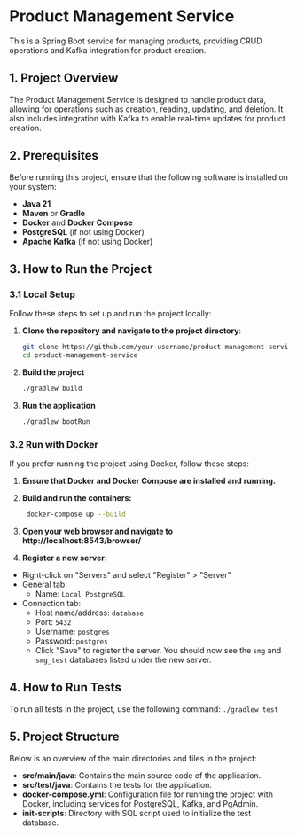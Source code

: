 # Product Management Service

This is a Spring Boot service for managing products, providing CRUD operations and Kafka integration for product creation.

## 1. Project Overview
The Product Management Service is designed to handle product data, allowing for operations such as creation, reading, updating, and deletion. It also includes integration with Kafka to enable real-time updates for product creation.

## 2. Prerequisites
Before running this project, ensure that the following software is installed on your system:
- **Java 21** 
- **Maven** or **Gradle**
- **Docker** and **Docker Compose**
- **PostgreSQL** (if not using Docker)
- **Apache Kafka** (if not using Docker)

## 3. How to Run the Project

### 3.1 Local Setup
Follow these steps to set up and run the project locally:

1. **Clone the repository and navigate to the project directory**:
   ```bash
   git clone https://github.com/your-username/product-management-service.git
   cd product-management-service
2. **Build the project**
    ```bash
   ./gradlew build
3. **Run the application**
    ```bash
   ./gradlew bootRun
   
### 3.2 Run with Docker
If you prefer running the project using Docker, follow these steps:

1. **Ensure that Docker and Docker Compose are installed and running.**

2. **Build and run the containers:**
   ```bash
    docker-compose up --build
3. **Open your web browser and navigate to http://localhost:8543/browser/**
4. **Register a new server:**
- Right-click on "Servers" and select "Register" > "Server"
- General tab: 
  - Name: `Local PostgreSQL`
- Connection tab: 
  - Host name/address: `database` 
  - Port: `5432` 
  - Username: `postgres`
  - Password: `postgres`
  - Click "Save" to register the server. You should now see the `smg` and `smg_test` databases listed under the new server.

## 4. How to Run Tests
To run all tests in the project, use the following command:
`./gradlew test`

## 5. Project Structure
Below is an overview of the main directories and files in the project:
- **src/main/java**: Contains the main source code of the application.
- **src/test/java**: Contains the tests for the application.
- **docker-compose.yml**: Configuration file for running the project with Docker, including services for PostgreSQL, Kafka, and PgAdmin.
- **init-scripts**: Directory with SQL script used to initialize the test database.
